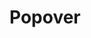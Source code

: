 # Popover

<ClientOnly>
  <popover-demo-1></popover-demo-1>
  <popover-demo-2></popover-demo-2>
</ClientOnly>